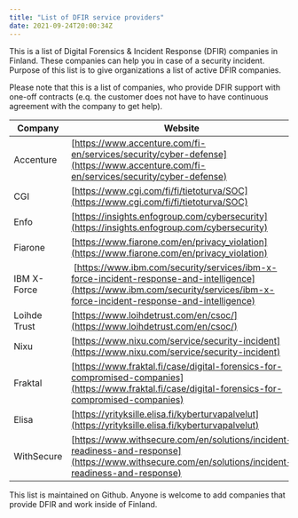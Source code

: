```yaml
---
title: "List of DFIR service providers"
date: 2021-09-24T20:00:34Z
---
```


This is a list of Digital Forensics & Incident Response (DFIR) companies in Finland. These companies can help you in case of a security incident. Purpose of this list is to give organizations a list of active DFIR companies. 

Please note that this is a list of companies, who provide DFIR support with one-off contracts (e.q. the customer does not have to have continuous agreement with the company to get help).

| Company | Website | Notes |
|---|---|---|
| Accenture | [https://www.accenture.com/fi-en/services/security/cyber-defense](https://www.accenture.com/fi-en/services/security/cyber-defense) |
| CGI |[https://www.cgi.com/fi/fi/tietoturva/SOC](https://www.cgi.com/fi/fi/tietoturva/SOC) |
| Enfo | [https://insights.enfogroup.com/cybersecurity](https://insights.enfogroup.com/cybersecurity)
| Fiarone | [https://www.fiarone.com/en/privacy_violation](https://www.fiarone.com/en/privacy_violation)
| IBM X-Force | [https://www.ibm.com/security/services/ibm-x-force-incident-response-and-intelligence](https://www.ibm.com/security/services/ibm-x-force-incident-response-and-intelligence)
| Loihde Trust | [https://www.loihdetrust.com/en/csoc/](https://www.loihdetrust.com/en/csoc/) |
| Nixu |[https://www.nixu.com/service/security-incident](https://www.nixu.com/service/security-incident) |
| Fraktal | [https://www.fraktal.fi/case/digital-forensics-for-compromised-companies](https://www.fraktal.fi/case/digital-forensics-for-compromised-companies) |
| Elisa | [https://yrityksille.elisa.fi/kyberturvapalvelut](https://yrityksille.elisa.fi/kyberturvapalvelut) |
| WithSecure | [https://www.withsecure.com/en/solutions/incident-readiness-and-response](https://www.withsecure.com/en/solutions/incident-readiness-and-response) |

This list is maintained on Github. Anyone is welcome to add companies that provide DFIR and work inside of Finland.
